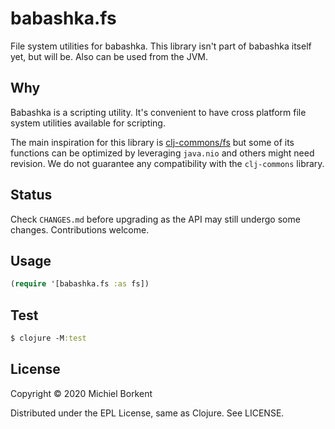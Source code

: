 # babashka.fs

File system utilities for babashka. This library isn't part of babashka itself
yet, but will be. Also can be used from the JVM.

## Why

Babashka is a scripting utility. It's convenient to have cross platform file
system utilities available for scripting.

The main inspiration for this library is
[clj-commons/fs](https://github.com/clj-commons/fs) but some of its functions
can be optimized by leveraging `java.nio` and others might need revision. We do
not guarantee any compatibility with the `clj-commons` library.

## Status

Check `CHANGES.md` before upgrading as the API may still undergo some
changes. Contributions welcome.

## Usage

``` clojure
(require '[babashka.fs :as fs])
```

## Test

``` clojure
$ clojure -M:test
```

## License

Copyright © 2020 Michiel Borkent

Distributed under the EPL License, same as Clojure. See LICENSE.

